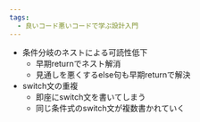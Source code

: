 ```yaml
---
tags:
  - 良いコード悪いコードで学ぶ設計入門
---
```

- 条件分岐のネストによる可読性低下
	- 早期returnでネスト解消
	- 見通しを悪くするelse句も早期returnで解決
- switch文の重複
	- 即座にswitch文を書いてしまう
	- 同じ条件式のswitch文が複数書かれていく
